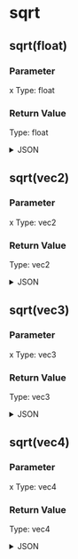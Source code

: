 # sqrt

## sqrt(float)

### Parameter

x
  Type: float

### Return Value

  Type: float

<details><summary>JSON</summary>

```
{
  "Type": "sqrt(float)",
  "Name": "sqrt(float)",
  "Category": 1,
  "InputPins": [
    {
      "Connection": null,
      "Id": "x",
      "Type": "float"
    }
  ],
  "OutputPins": [
    {
      "Id": "",
      "Type": "float"
    }
  ]
}
```

</details>

## sqrt(vec2)

### Parameter

x
  Type: vec2

### Return Value

  Type: vec2

<details><summary>JSON</summary>

```
{
  "Type": "sqrt(vec2)",
  "Name": "sqrt(vec2)",
  "Category": 1,
  "InputPins": [
    {
      "Connection": null,
      "Id": "x",
      "Type": "vec2"
    }
  ],
  "OutputPins": [
    {
      "Id": "",
      "Type": "vec2"
    }
  ]
}
```

</details>

## sqrt(vec3)

### Parameter

x
  Type: vec3

### Return Value

  Type: vec3

<details><summary>JSON</summary>

```
{
  "Type": "sqrt(vec3)",
  "Name": "sqrt(vec3)",
  "Category": 1,
  "InputPins": [
    {
      "Connection": null,
      "Id": "x",
      "Type": "vec3"
    }
  ],
  "OutputPins": [
    {
      "Id": "",
      "Type": "vec3"
    }
  ]
}
```

</details>

## sqrt(vec4)

### Parameter

x
  Type: vec4

### Return Value

  Type: vec4

<details><summary>JSON</summary>

```
{
  "Type": "sqrt(vec4)",
  "Name": "sqrt(vec4)",
  "Category": 1,
  "InputPins": [
    {
      "Connection": null,
      "Id": "x",
      "Type": "vec4"
    }
  ],
  "OutputPins": [
    {
      "Id": "",
      "Type": "vec4"
    }
  ]
}
```

</details>

